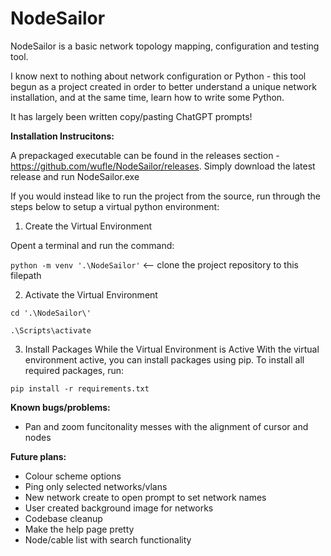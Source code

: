 # NodeSailor

NodeSailor is a basic network topology mapping, configuration and testing tool.  

I know next to nothing about network configuration or Python - this tool begun as a project created in order to better understand a unique network installation, and at the same time, learn how to write some Python.

It has largely been written copy/pasting ChatGPT prompts!    


**Installation Instrucitons:**

A prepackaged executable can be found in the releases section - https://github.com/wufle/NodeSailor/releases.  Simply download the latest release and run NodeSailor.exe

If you would instead like to run the project from the source, run through the steps below to setup a virtual python environment:

1. Create the Virtual Environment

Opent a terminal and run the command:

`python -m venv '.\NodeSailor'` <-- clone the project repository to this filepath

2. Activate the Virtual Environment

`cd '.\NodeSailor\'`

`.\Scripts\activate`

3. Install Packages While the Virtual Environment is Active
With the virtual environment active, you can install packages using pip. To install all required packages, run:

`pip install -r requirements.txt`

**Known bugs/problems:**
- Pan and zoom funcitonality messes with the alignment of cursor and nodes

**Future plans:**
* Colour scheme options
* Ping only selected networks/vlans
* New network create to open prompt to set network names
* User created background image for networks
* Codebase cleanup
* Make the help page pretty
* Node/cable list with search functionality
  

